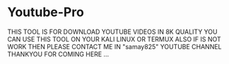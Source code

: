 # Youtube-Pro
THIS TOOL IS FOR DOWNLOAD YOUTUBE VIDEOS IN 8K QUALITY YOU CAN USE THIS TOOL ON YOUR KALI LINUX OR TERMUX ALSO IF IS NOT WORK THEN PLEASE CONTACT ME IN "samay825" YOUTUBE CHANNEL THANKYOU FOR COMING HERE … 
